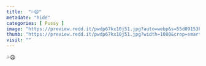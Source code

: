 ```yaml
---
title:  "💦😩"
metadate: "hide"
categories: [ Pussy ]
image: "https://preview.redd.it/pwdp67kx10j51.jpg?auto=webp&s=55d09153b94d6e69e289fb7cb42edcadeaa986f7"
thumb: "https://preview.redd.it/pwdp67kx10j51.jpg?width=1080&crop=smart&auto=webp&s=f174cab5ef0b3fa0fdfed9cad307d07cca96fbd4"
visit: ""
---
```

💦😩
